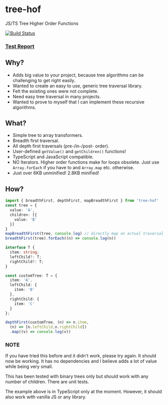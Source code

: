 # tree-hof
JS/TS Tree Higher Order Functions

[![Build Status](https://travis-ci.org/geekdenz/tree-hof.svg?branch=master)](https://travis-ci.org/geekdenz/tree-hof)

### [Test Report](https://github.com/geekdenz/tree-hof/blob/master/test-report.md)

## Why?

 * Adds big value to your project, because tree algorithms can be challenging to get right easily.
 * Wanted to create an easy to use, generic tree traversal library.
 * Felt the existing ones were not complete.
 * Need easy tree traversal in many projects.
 * Wanted to prove to myself that I can implement these recursive algorithms.

## What?

 * Simple tree to array transformers.
 * Breadth first traversal.
 * All depth first traversals (pre-/in-/post- order).
 * User-defined ```getValue()``` and ```getChildren()``` functions!
 * TypeScript and JavaScript compatible.
 * NO Iterators. Higher order functions make for loops obsolete. Just use ```Array.forEach``` if you have to and ```Array.map``` etc. otherwise.
 * Just over 6KB unminified! 2.8KB minified!

## How?

```typescript
import { breadthFirst, depthFirst, mapBreadthFirst } from 'tree-hof'
const tree = {
  value: 'A',
  children: [{
    value: 'B'
  }]
}
mapBreadthFirst(tree, console.log) // directly map on actual traversal
breadthFirst(tree).forEach((n) => console.log(n))

interface T {
  item: string;
  leftChild?: T;
  rightChild?: T;
}

const customTree: T = {
  item: 'A',
  leftChild: {
    item: 'B'
  },
  rightChild: {
    item: 'C'
  }
};

depthFirst(customTree, (n) => n.item,
  (n) => [n.leftChild,n.rightChild])
  .map((v) => console.log(v))
```



### NOTE

If you have tried this before and it didn't work, please try
again. It should now be working. It has no dependencies and I
believe adds a lot of value while being very small.

This has been tested with binary trees only but should work with
any number of children. There are unit tests.

The example above is in TypeScript only at the
moment. However, it should also work with vanilla JS or any library.
